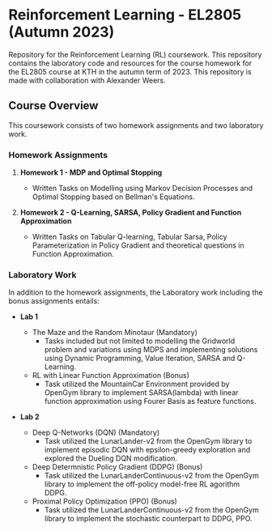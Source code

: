 # Reinforcement Learning - EL2805 (Autumn 2023)

Repository for the Reinforcement Learning (RL) coursework. This repository contains the laboratory code and resources for the course homework for the EL2805 course at KTH in the autumn term of 2023. This repository is made with collaboration with Alexander Weers.

## Course Overview

This coursework consists of two homework assignments and two laboratory work.

### Homework Assignments

1. **Homework 1 - MDP and Optimal Stopping**
   - Written Tasks on Modelling using Markov Decision Processes and Optimal Stopping based on Bellman's Equations.

3. **Homework 2 - Q-Learning, SARSA, Policy Gradient and Function Approximation**
   - Written Tasks on Tabular Q-learning, Tabular Sarsa, Policy Parameterization in Policy Gradient and theoretical questions in Function Approximation.

### Laboratory Work

In addition to the homework assignments, the Laboratory work including the bonus assignments entails:

- **Lab 1**
   - The Maze and the Random Minotaur (Mandatory)
        - Tasks included but not limited to modelling the Gridworld problem and variations using MDPS and implementing solutions using Dynamic Programming, Value Iteration, SARSA and Q-                               Learning.
   - RL with Linear Function Approximation (Bonus)
        - Task utilized the MountainCar Environment provided by OpenGym library to implement SARSA(lambda) with linear function approximation using Fourer Basis as feature functions.
      
- **Lab 2**
   - Deep Q-Networks (DQN) (Mandatory)
        - Task utilized the LunarLander-v2 from the OpenGym library to implement episodic DQN with epsilon-greedy exploration and explored the Dueling DQN modification.
   - Deep Determnistic Policy Gradient (DDPG) (Bonus)
        - Task utilized the LunarLanderContinuous-v2 from the OpenGym library to implement the off-policy model-free RL agorithm DDPG.
   - Proximal Policy Optimization (PPO) (Bonus)
        - Task utilized the LunarLanderContinuous-v2 from the OpenGym library to implement the stochastic counterpart to DDPG, PPO.

